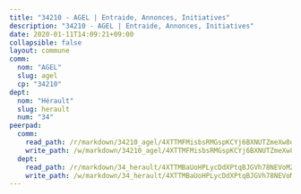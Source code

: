 ```yaml
---
title: "34210 - AGEL | Entraide, Annonces, Initiatives"
description: "34210 - AGEL | Entraide, Annonces, Initiatives"
date: 2020-01-11T14:09:21+09:00
collapsible: false
layout: commune
comm:
  nom: "AGEL"
  slug: agel
  cp: "34210"
dept:
  nom: "Hérault"
  slug: herault
  num: "34"
peerpad:
  comm:
    read_path: /r/markdown/34210_agel/4XTTMFMisbsRMGspKCYj6BXNUTZmeXw8qKKKWC3zDfcZQS9Dv
    write_path: /w/markdown/34210_agel/4XTTMFMisbsRMGspKCYj6BXNUTZmeXw8qKKKWC3zDfcZQS9Dv-K3TgUJdikvWK9K4BYecc53b4nNxcpWMjJ54Vb5jYsbAdfhZgqCmR4qFK4eyDMCNJmNWgeSPNfmPMUGL7gETQbA3kw4fyjby2H29Ugavy6sRrTBen99DmeJiQzNLguAWXAHtbQb2C
  dept:
    read_path: /r/markdown/34_herault/4XTTMBaUoHPLycDdXPtqBJGVh78NEVoMZNyf8Wnh1X5DK6Ew8
    write_path: /w/markdown/34_herault/4XTTMBaUoHPLycDdXPtqBJGVh78NEVoMZNyf8Wnh1X5DK6Ew8-K3TgTd4rzWVX1F82NgGyNepGUxhqCmodCALjxNZeEdBQWQhd1NJYx1gHMW9QBLL6sN41ALXRejLsG2VetgVferfVncrvVCz47dChJvN8ouQLRMdWs4KpxKPeRYR1nspmhzdBqF8J
---
```


